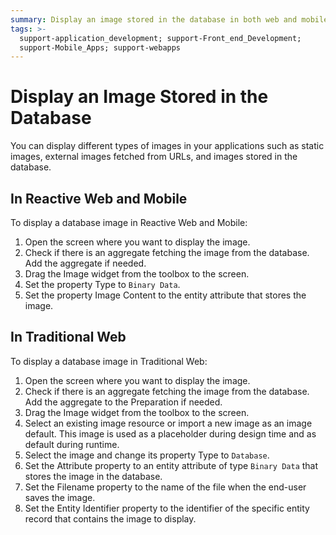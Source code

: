 ```yaml
---
summary: Display an image stored in the database in both web and mobile applications.
tags: >-
  support-application_development; support-Front_end_Development;
  support-Mobile_Apps; support-webapps
---
```


# Display an Image Stored in the Database

You can display different types of images in your applications such as static images, external images fetched from URLs, and images stored in the database.

## In Reactive Web and Mobile

To display a database image in Reactive Web and Mobile:

1. Open the screen where you want to display the image. 
2. Check if there is an aggregate fetching the image from the database. Add the aggregate if needed. 
3. Drag the Image widget from the toolbox to the screen. 
4. Set the property Type to `Binary Data`. 
5. Set the property Image Content to the entity attribute that stores the image.

## In Traditional Web

To display a database image in Traditional Web:

1. Open the screen where you want to display the image.
2. Check if there is an aggregate fetching the image from the database. Add the aggregate to the Preparation if needed.
3. Drag the Image widget from the toolbox to the screen. 
4. Select an existing image resource or import a new image as an image default. This image is used as a placeholder during design time and as default during runtime. 
5. Select the image and change its property Type to `Database`.
6. Set the Attribute property to an entity attribute of type `Binary Data` that stores the image in the database. 
7. Set the Filename property to the name of the file when the end-user saves the image.
8. Set the Entity Identifier property to the identifier of the specific entity record that contains the image to display. 

